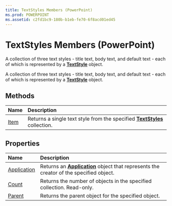 ```yaml
---
title: TextStyles Members (PowerPoint)
ms.prod: POWERPOINT
ms.assetid: c2fd1bc9-180b-b1eb-fe70-6f8acd01ed45
---
```



# TextStyles Members (PowerPoint)
A collection of three text styles - title text, body text, and default text - each of which is represented by a  **[TextStyle](textstyle-object-powerpoint.md)** object.

A collection of three text styles - title text, body text, and default text - each of which is represented by a  **[TextStyle](textstyle-object-powerpoint.md)** object.


## Methods



|**Name**|**Description**|
|:-----|:-----|
|[Item](textstyles-item-method-powerpoint.md)|Returns a single text style from the specified  **[TextStyles](textstyles-object-powerpoint.md)** collection.|

## Properties



|**Name**|**Description**|
|:-----|:-----|
|[Application](textstyles-application-property-powerpoint.md)|Returns an  **[Application](application-object-powerpoint.md)** object that represents the creator of the specified object.|
|[Count](textstyles-count-property-powerpoint.md)|Returns the number of objects in the specified collection. Read-only.|
|[Parent](textstyles-parent-property-powerpoint.md)|Returns the parent object for the specified object.|

